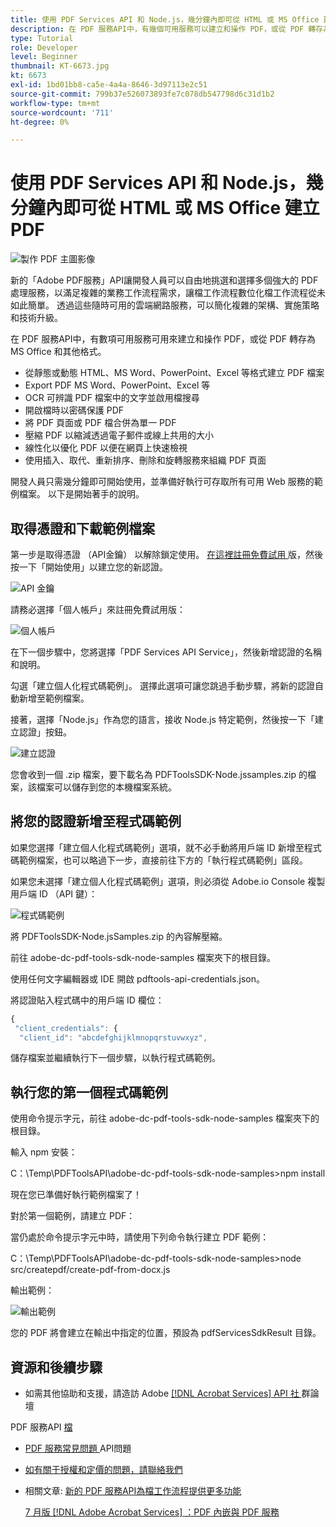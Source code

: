 ```yaml
---
title: 使用 PDF Services API 和 Node.js，幾分鐘內即可從 HTML 或 MS Office 建立 PDF
description: 在 PDF 服務API中，有幾個可用服務可以建立和操作 PDF，或從 PDF 轉存為 MS Office 和其他格式
type: Tutorial
role: Developer
level: Beginner
thumbnail: KT-6673.jpg
kt: 6673
exl-id: 1bd01bb8-ca5e-4a4a-8646-3d97113e2c51
source-git-commit: 799b37e526073893fe7c078db547798d6c31d1b2
workflow-type: tm+mt
source-wordcount: '711'
ht-degree: 0%

---
```


# 使用 PDF Services API 和 Node.js，幾分鐘內即可從 HTML 或 MS Office 建立 PDF

![製作 PDF 主圖影像](assets/createpdffromhtml_hero.jpg)

新的「Adobe PDF服務」API讓開發人員可以自由地挑選和選擇多個強大的 PDF 處理服務，以滿足複雜的業務工作流程需求，讓檔工作流程數位化檔工作流程從未如此簡單。 透過這些隨時可用的雲端網路服務，可以簡化複雜的架構、實施策略和技術升級。

在 PDF 服務API中，有數項可用服務可用來建立和操作 PDF，或從 PDF 轉存為 MS Office 和其他格式。

* 從靜態或動態 HTML、MS Word、PowerPoint、Excel 等格式建立 PDF 檔案
* Export PDF MS Word、PowerPoint、Excel 等
* OCR 可辨識 PDF 檔案中的文字並啟用檔搜尋
* 開啟檔時以密碼保護 PDF
* 將 PDF 頁面或 PDF 檔合併為單一 PDF
* 壓縮 PDF 以縮減透過電子郵件或線上共用的大小
* 線性化以優化 PDF 以便在網頁上快速檢視
* 使用插入、取代、重新排序、刪除和旋轉服務來組織 PDF 頁面

開發人員只需幾分鐘即可開始使用，並準備好執行可存取所有可用 Web 服務的範例檔案。 以下是開始著手的說明。

## 取得憑證和下載範例檔案

第一步是取得憑證 （API金鑰） 以解除鎖定使用。 [在這裡註冊免費試用 ](https://www.adobe.com/go/dcsdks_credentials) 版，然後按一下「開始使用」以建立您的新認證。

![API 金鑰](assets/apikey.png)

請務必選擇「個人帳戶」來註冊免費試用版：

![個人帳戶](assets/personalaccount.png)

在下一個步驟中，您將選擇「PDF Services API Service」，然後新增認證的名稱和說明。

勾選「建立個人化程式碼範例」。 選擇此選項可讓您跳過手動步驟，將新的認證自動新增至範例檔案。

接著，選擇「Node.js」作為您的語言，接收 Node.js 特定範例，然後按一下「建立認證」按鈕。

![建立認證](assets/createcredentials.png)

您會收到一個 .zip 檔案，要下載名為 PDFToolsSDK-Node.jssamples.zip 的檔案，該檔案可以儲存到您的本機檔案系統。

## 將您的認證新增至程式碼範例

如果您選擇「建立個人化程式碼範例」選項，就不必手動將用戶端 ID 新增至程式碼範例檔案，也可以略過下一步，直接前往下方的「執行程式碼範例」區段。

如果您未選擇「建立個人化程式碼範例」選項，則必須從 Adobe.io Console 複製用戶端 ID （API 鍵）：

![程式碼範例](assets/codesample.png)

將 PDFToolsSDK-Node.jsSamples.zip 的內容解壓縮。

前往 adobe-dc-pdf-tools-sdk-node-samples 檔案夾下的根目錄。

使用任何文字編輯器或 IDE 開啟 pdftools-api-credentials.json。

將認證貼入程式碼中的用戶端 ID 欄位：

```javascript
{
 "client_credentials": {
  "client_id": "abcdefghijklmnopqrstuvwxyz",
```

儲存檔案並繼續執行下一個步驟，以執行程式碼範例。

## 執行您的第一個程式碼範例

使用命令提示字元，前往 adobe-dc-pdf-tools-sdk-node-samples 檔案夾下的根目錄。

輸入 npm 安裝：

C：\Temp\PDFToolsAPI\adobe-dc-pdf-tools-sdk-node-samples>npm install

現在您已準備好執行範例檔案了！

對於第一個範例，請建立 PDF：

當仍處於命令提示字元中時，請使用下列命令執行建立 PDF 範例：

C：\Temp\PDFToolsAPI\adobe-dc-pdf-tools-sdk-node-samples>node src/createpdf/create-pdf-from-docx.js

輸出範例：

![輸出範例](assets/exampleoutput.png)

您的 PDF 將會建立在輸出中指定的位置，預設為 pdfServicesSdkResult 目錄。

## 資源和後續步驟

* 如需其他協助和支援，請造訪 Adobe [[!DNL Acrobat Services]  API 社 ](https://community.adobe.com/t5/document-cloud-sdk/bd-p/Document-Cloud-SDK?page=1&amp;sort=latest_replies&amp;filter=all) 群論壇

PDF 服務API [ 檔](https://www.adobe.com/go/pdftoolsapi_doc)

* [PDF 服務常見問題 ](https://community.adobe.com/t5/document-cloud-sdk/faq-for-document-services-pdf-tools-api/m-p/10726197) API問題

* [如有關于授權和定價的問題，請聯絡我們 ](https://www.adobe.com/go/pdftoolsapi_requestform)

* 相關文章:
   [新的 PDF 服務API為檔工作流程提供更多功能](https://community.adobe.com/t5/document-services-apis/new-pdf-tools-api-brings-more-capabilities-for-document-services/m-p/11294170)

   [7 月版  [!DNL Adobe Acrobat Services] ：PDF 內嵌與 PDF 服務](https://medium.com/adobetech/july-release-of-adobe-document-services-pdf-embed-and-pdf-tools-17211bf7776d)
